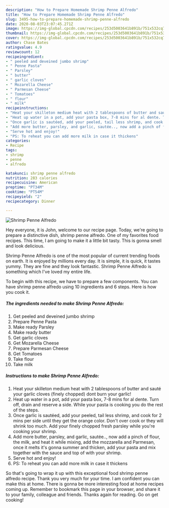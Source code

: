 ```yaml
---
description: "How to Prepare Homemade Shrimp Penne Alfredo"
title: "How to Prepare Homemade Shrimp Penne Alfredo"
slug: 3495-how-to-prepare-homemade-shrimp-penne-alfredo
date: 2020-08-03T23:07:45.271Z
image: https://img-global.cpcdn.com/recipes/253d5003641b891b/751x532cq70/shrimp-penne-alfredo-recipe-main-photo.jpg
thumbnail: https://img-global.cpcdn.com/recipes/253d5003641b891b/751x532cq70/shrimp-penne-alfredo-recipe-main-photo.jpg
cover: https://img-global.cpcdn.com/recipes/253d5003641b891b/751x532cq70/shrimp-penne-alfredo-recipe-main-photo.jpg
author: Chase Bates
ratingvalue: 4.9
reviewcount: 12
recipeingredient:
- " peeled and deveined jumbo shrimp"
- " Penne Pasta"
- " Parsley"
- " butter"
- " garlic cloves"
- " Mozarella Cheese"
- " Parmesan Cheese"
- " Tomatoes"
- " flour"
- " milk"
recipeinstructions:
- "Heat your skilleton medium heat with 2 tablespoons of butter and sauté your garlic cloves (finely chopped) dont burn your garlic!"
- "Heat up water in a pot, add your pasta box, 7-8 mins for al dente. Turn off, drain and reserve a side. While your pasta is cooking you do the rest of the steps."
- "Once garlic is sautéed, add your peeled, tail less shrimp, and cook for 2 mins per side until they get the orange color. Don&#39;t over cook or they will shrink too much. Add your finely chopped fresh parsley while you&#39;re cooking your shrimp."
- "Add more butter, parsley, and garlic, sautée.., now add a pinch of flour, the milk, and heat it while mixing, add the mozzarella and Parmesan, once it melts it&#39;s gonna summer and thicken, add your pasta and mix together with the sauce and top of with your shrimp."
- "Serve hot and enjoy!"
- "PS: To reheat you can add more milk in case it thickens"
categories:
- Recipe
tags:
- shrimp
- penne
- alfredo

katakunci: shrimp penne alfredo 
nutrition: 283 calories
recipecuisine: American
preptime: "PT34M"
cooktime: "PT54M"
recipeyield: "2"
recipecategory: Dinner

---
```



![Shrimp Penne Alfredo](https://img-global.cpcdn.com/recipes/253d5003641b891b/751x532cq70/shrimp-penne-alfredo-recipe-main-photo.jpg)

Hey everyone, it is John, welcome to our recipe page. Today, we're going to prepare a distinctive dish, shrimp penne alfredo. One of my favorites food recipes. This time, I am going to make it a little bit tasty. This is gonna smell and look delicious.



Shrimp Penne Alfredo is one of the most popular of current trending foods on earth. It is enjoyed by millions every day. It is simple, it is quick, it tastes yummy. They are fine and they look fantastic. Shrimp Penne Alfredo is something which I've loved my entire life.


To begin with this recipe, we have to prepare a few components. You can have shrimp penne alfredo using 10 ingredients and 6 steps. Here is how you cook it.

<!--inarticleads1-->

##### The ingredients needed to make Shrimp Penne Alfredo:

1. Get  peeled and deveined jumbo shrimp
1. Prepare  Penne Pasta
1. Make ready  Parsley
1. Make ready  butter
1. Get  garlic cloves
1. Get  Mozarella Cheese
1. Prepare  Parmesan Cheese
1. Get  Tomatoes
1. Take  flour
1. Take  milk




<!--inarticleads2-->

##### Instructions to make Shrimp Penne Alfredo:

1. Heat your skilleton medium heat with 2 tablespoons of butter and sauté your garlic cloves (finely chopped) dont burn your garlic!
1. Heat up water in a pot, add your pasta box, 7-8 mins for al dente. Turn off, drain and reserve a side. While your pasta is cooking you do the rest of the steps.
1. Once garlic is sautéed, add your peeled, tail less shrimp, and cook for 2 mins per side until they get the orange color. Don&#39;t over cook or they will shrink too much. Add your finely chopped fresh parsley while you&#39;re cooking your shrimp.
1. Add more butter, parsley, and garlic, sautée.., now add a pinch of flour, the milk, and heat it while mixing, add the mozzarella and Parmesan, once it melts it&#39;s gonna summer and thicken, add your pasta and mix together with the sauce and top of with your shrimp.
1. Serve hot and enjoy!
1. PS: To reheat you can add more milk in case it thickens




So that's going to wrap it up with this exceptional food shrimp penne alfredo recipe. Thank you very much for your time. I am confident you can make this at home. There is gonna be more interesting food at home recipes coming up. Remember to bookmark this page in your browser, and share it to your family, colleague and friends. Thanks again for reading. Go on get cooking!
